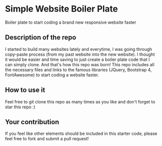# Simple Website Boiler Plate
Boiler plate to start coding a brand new responsive website faster

## Description of the repo
I started to build many websites lately and everytime, I was going through copy-paste process (from my past website into the new website). I thought it would be easier and time saving to just create a boiler plate code that I can simply clone. And that's how this repo was born!
This repo includes all the necessary files and links to the famous libraries (JQuery, Bootstrap 4, FontAwesome) to start coding a website faster.

## How to use it
Feel free to git clone this repo as many times as you like and don't forget to star this repo :)

## Your contribution
If you feel like other elements should be included in this starter code, please feel free to fork and submit a pull request!